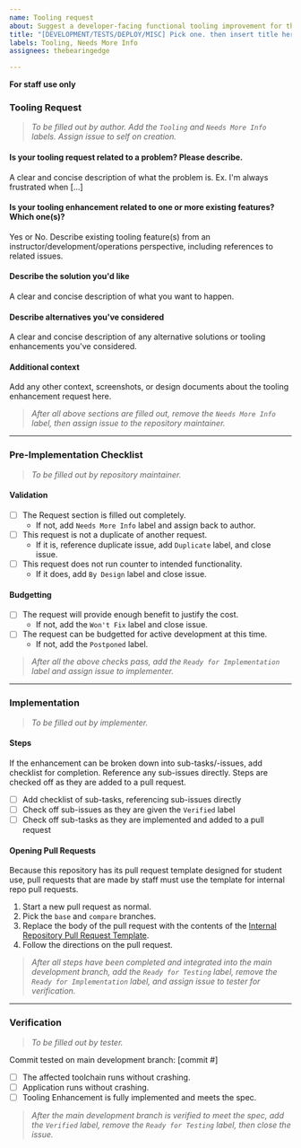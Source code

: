 ```yaml
---
name: Tooling request
about: Suggest a developer-facing functional tooling improvement for this project
title: "[DEVELOPMENT/TESTS/DEPLOY/MISC] Pick one. then insert title here"
labels: Tooling, Needs More Info
assignees: thebearingedge

---
```


**For staff use only**

### Tooling Request
> _To be filled out by author. Add the `Tooling` and `Needs More Info` labels. Assign issue to self on creation._

#### **Is your tooling request related to a problem? Please describe.**
A clear and concise description of what the problem is. Ex. I'm always frustrated when [...]

#### **Is your tooling enhancement related to one or more existing features? Which one(s)?**
Yes or No. Describe existing tooling feature(s) from an instructor/development/operations perspective, including references to related issues.

#### **Describe the solution you'd like**
A clear and concise description of what you want to happen.

#### **Describe alternatives you've considered**
A clear and concise description of any alternative solutions or tooling enhancements you've considered.

#### **Additional context**
Add any other context, screenshots, or design documents about the tooling enhancement request here.

> _After all above sections are filled out, remove the `Needs More Info` label, then assign issue to the repository maintainer._

---

### Pre-Implementation Checklist
> _To be filled out by repository maintainer._

#### **Validation**
- [ ] The Request section is filled out completely.
  - If not, add `Needs More Info` label and assign back to author.
- [ ] This request is not a duplicate of another request.
  - If it is, reference duplicate issue, add `Duplicate` label, and close issue.
- [ ] This request does not run counter to intended functionality.
  - If it does, add `By Design` label and close issue.

#### **Budgetting**
- [ ] The request will provide enough benefit to justify the cost.
  - If not, add the `Won't Fix` label and close issue.
- [ ] The request can be budgetted for active development at this time.
  - If not, add the `Postponed` label.

> _After all the above checks pass, add the `Ready for Implementation` label and assign issue to implementer._

---

### Implementation
> _To be filled out by implementer._

#### **Steps**
If the enhancement can be broken down into sub-tasks/-issues, add checklist for completion. Reference any sub-issues directly. Steps are checked off as they are added to a pull request.
- [ ] Add checklist of sub-tasks, referencing sub-issues directly
- [ ] Check off sub-issues as they are given the `Verified` label
- [ ] Check off sub-tasks as they are implemented and added to a pull request

#### **Opening Pull Requests**
Because this repository has its pull request template designed for student use, pull requests that are made by staff must use the template for internal repo pull requests.
1. Start a new pull request as normal.
1. Pick the `base` and `compare` branches.
1. Replace the body of the pull request with the contents of the [Internal Repository Pull Request Template](https://github.com/Learning-Fuze/internal-repo-template/raw/master/.github/PULL_REQUEST_TEMPLATE.md).
1. Follow the directions on the pull request.

> _After all steps have been completed and integrated into the main development branch, add the `Ready for Testing` label, remove the `Ready for Implementation` label, and assign issue to tester for verification._

---

### Verification
> _To be filled out by tester._

Commit tested on main development branch: [commit #]
- [ ] The affected toolchain runs without crashing.
- [ ] Application runs without crashing.
- [ ] Tooling Enhancement is fully implemented and meets the spec.

> _After the main development branch is verified to meet the spec, add the `Verified` label, remove the `Ready for Testing` label, then close the issue._
